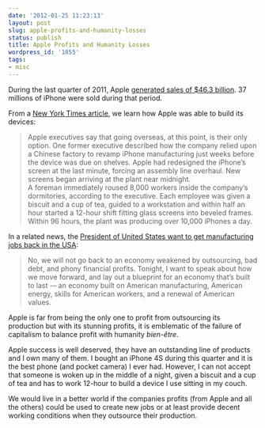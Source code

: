 ```yaml
---
date: '2012-01-25 11:23:13'
layout: post
slug: apple-profits-and-humanity-losses
status: publish
title: Apple Profits and Humanity Losses
wordpress_id: '1855'
tags:
- misc
---
```


During the last quarter of 2011, Apple [generated sales of $46.3 billion][cnn]. 37 millions of iPhone were sold during that period.

From a [New York Times article][nytimes], we learn how Apple was able to build its devices:

> Apple executives say that going overseas, at this point, is their only option. One former executive described how the company relied upon a Chinese factory to revamp iPhone manufacturing just weeks before the device was due on shelves. Apple had redesigned the iPhone’s screen at the last minute, forcing an assembly line overhaul. New screens began arriving at the plant near midnight.  
> A foreman immediately roused 8,000 workers inside the company’s dormitories, according to the executive. Each employee was given a biscuit and a cup of tea, guided to a workstation and within half an hour started a 12-hour shift fitting glass screens into beveled frames. Within 96 hours, the plant was producing over 10,000 iPhones a day.

In a related news, the [President of United States want to get manufacturing jobs back in the USA][potus]:

> No, we will not go back to an economy weakened by outsourcing, bad debt, and phony financial profits.  Tonight, I want to speak about how we move forward, and lay out a blueprint for an economy that’s built to last -– an economy built on American manufacturing, American energy, skills for American workers, and a renewal of American values.

Apple is far from being the only one to profit from outsourcing its production but with its stunning profits, it is emblematic of the failure of capitalism to balance profit with humanity _bien-être_.

Apple success is well deserved, they have an outstanding line of products and I own many of them. I bought an iPhone 4S during this quarter and it is the best phone (and pocket camera) I ever had. 
However, I can not accept that someone is woken up in the middle of a night, given a biscuit and a cup of tea and has to work 12-hour to build a device I use sitting in my couch.

We would live in a better world if the companies profits (from Apple and all the others) could be used to create new jobs or at least provide decent working conditions when they outsource their production.

[nytimes]: http://www.nytimes.com/2012/01/22/business/apple-america-and-a-squeezed-middle-class.html?_r=3&pagewanted;=all
[cnn]: http://money.cnn.com/2012/01/24/technology/apple_earnings/index.htm?on.cnn=1
[potus]: http://www.nytimes.com/2012/01/25/us/politics/state-of-the-union-2012-transcript.html?_r=1&pagewanted;=all
